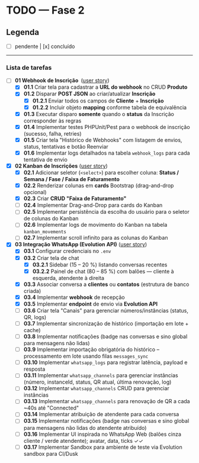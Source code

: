 # TODO — Fase 2

## Legenda
- [ ] pendente   |  [x] concluído

---

### Lista de tarefas

- [ ] **01 Webhook de Inscrição** ([user story](../user-historyes/01-webhook-inscricao.md))
  - [x] **01.1** Criar tela para cadastrar a **URL do webhook** no CRUD **Produto**
  - [x] **01.2** Disparar **POST JSON** ao criar/atualizar **Inscrição**
    - [x] **01.2.1** Enviar todos os campos de **Cliente** + **Inscrição**
    - [x] **01.2.2** Incluir objeto **mapping** conforme tabela de equivalência
  - [x] **01.3** Executar disparo **somente** quando o **status** da Inscrição corresponder às regras
  - [x] **01.4** Implementar testes PHPUnit/Pest para o webhook de inscrição (sucesso, falha, retries)
  - [x] **01.5** Criar tela "Histórico de Webhooks" com listagem de envios, status, tentativas e botão Reenviar
  - [x] **01.6** Implementar logs detalhados na tabela `webhook_logs` para cada tentativa de envio

- [x] **02 Kanban de Inscrições** ([user story](../user-historyes/02-kanban-inscricoes.md))
  - [x] **02.1** Adicionar seletor (`<select>`) para escolher coluna: **Status / Semana / Fase / Faixa de Faturamento**
  - [x] **02.2** Renderizar colunas em **cards** Bootstrap (drag-and-drop opcional)
  - [x] **02.3** Criar **CRUD "Faixa de Faturamento"**
  - [ ] **02.4** Implementar Drag-and-Drop para cards do Kanban
  - [ ] **02.5** Implementar persistência da escolha do usuário para o seletor de colunas do Kanban
  - [ ] **02.6** Implementar logs de movimento do Kanban na tabela `kanban_movements`
  - [ ] **02.7** Implementar scroll infinito para as colunas do Kanban

- [x] **03 Integração WhatsApp (Evolution API)** ([user story](../user-historyes/03-integracao-whatsapp.md))
  - [x] **03.1** Configurar credenciais no `.env`
  - [x] **03.2** Criar tela de chat
    - [x] **03.2.1** Sidebar (15 – 20 %) listando conversas recentes
    - [x] **03.2.2** Painel de chat (80 – 85 %) com balões — cliente à esquerda, atendente à direita
  - [x] **03.3** Associar conversa a **clientes** ou **contatos** (estrutura de banco criada)
  - [x] **03.4** Implementar **webhook** de recepção
  - [x] **03.5** Implementar **endpoint** de envio via **Evolution API**
  - [ ] **03.6** Criar tela "Canais" para gerenciar números/instâncias (status, QR, logs)
  - [ ] **03.7** Implementar sincronização de histórico (importação em lote + cache)
  - [ ] **03.8** Implementar notificações (badge nas conversas e sino global para mensagens não lidas)
  - [ ] **03.9** Implementar importação obrigatória do histórico – processamento em lote usando filas `messages_sync`
  - [ ] **03.10** Implementar `whatsapp_logs` para registrar latência, payload e resposta
  - [ ] **03.11** Implementar `whatsapp_channels` para gerenciar instâncias (número, instanceId, status, QR atual, última renovação, log)
  - [ ] **03.12** Implementar `whatsapp_channels` CRUD para gerenciar instâncias
  - [ ] **03.13** Implementar `whatsapp_channels` para renovação de QR a cada ~40s até "Connected"
  - [ ] **03.14** Implementar atribuição de atendente para cada conversa
  - [ ] **03.15** Implementar notificações (badge nas conversas e sino global para mensagens não lidas do atendente atribuído)
  - [ ] **03.16** Implementar UI inspirada no WhatsApp Web (balões cinza cliente / verde atendente); avatar, data, ticks ✓✓
  - [ ] **03.17** Implementar Sandbox para ambiente de teste via Evolution sandbox para CI/Dusk